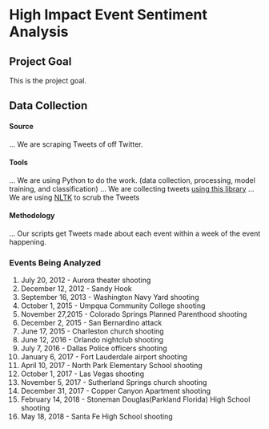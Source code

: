 # High Impact Event Sentiment Analysis

## Project Goal
This is the project goal.

## Data Collection
#### Source
... We are scraping Tweets of off Twitter. 
#### Tools
... We are using Python to do the work. (data collection, processing, model training, and classification)
... We are collecting tweets [using this library](https://github.com/Jefferson-Henrique/GetOldTweets-python)
... We are using [NLTK](https://www.nltk.org/) to scrub the Tweets
#### Methodology
... Our scripts get Tweets made about each event within a week of the event happening.

### Events Being Analyzed
1. July 20, 2012 - Aurora theater shooting
2. December 12, 2012 - Sandy Hook
3. September 16, 2013 - Washington Navy Yard shooting
4. October 1, 2015 - Umpqua Community College shooting
5. November 27,2015 - Colorado Springs Planned Parenthood shooting
6. December 2, 2015 - San Bernardino attack
7. June 17, 2015 - Charleston church shooting
8. June 12, 2016 - Orlando nightclub shooting
9. July 7, 2016 - Dallas Police officers shooting
10. January 6, 2017 - Fort Lauderdale airport shooting
11. April 10, 2017 - North Park Elementary School shooting
12. October 1, 2017 - Las Vegas shooting
13. November 5, 2017 - Sutherland Springs church shooting
14. December 31, 2017 - Copper Canyon Apartment shooting
15. February 14, 2018 - Stoneman Douglas(Parkland Florida) High School shooting
16. May 18, 2018 - Santa Fe High School shooting
